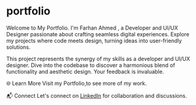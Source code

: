 # portfolio
Welcome to My Portfolio. I'm Farhan Ahmed , a Developer and UI/UX Designer passionate about crafting seamless digital experiences. Explore my projects where code meets design, turning ideas into user-friendly solutions.

This project represents the synergy of my skills as a developer and UI/UX designer. Dive into the codebase to discover a harmonious blend of functionality and aesthetic design. Your feedback is invaluable.

🌐 Learn More
Visit my Portfolio,to see more of my work.

📬 Connect
Let's connect on [LinkedIn]( www.linkedin.com/in/farhan-ahmed22/) for collaboration and discussions.
